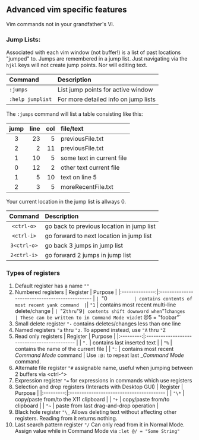 ## Advanced vim specific features
Vim commands not in your grandfather's Vi.

### Jump Lists:
Associated with each vim window (not buffer!) is a list of
past locations "jumped" to.  Jumps are remembered in a jump
list.  Just navigating via the `hjkl` keys will not create
jump points.  Nor will editing text.

| Command          | Description                          |
|:---------------- |:------------------------------------ |
| `:jumps`         | List jump points for active window   |
| `:help jumplist` | For more detailed info on jump lists |

The `:jumps` command will list a table consisting like this:

| jump | line | col | file/text                 |
|:----:| ----:| ---:|:------------------------- |
|  3   | 23   | 5   | previousFile.txt          |
|  2   | 2    | 11  | previousFile.txt          |
|  1   | 10   | 5   | some text in current file |
|  0   | 12   | 2   | other text current file   |
|  1   | 5    | 10  | text on line 5            |
|  2   | 3    | 5   | moreRecentFile.txt        |

Your current location in the jump list is allways 0.

| Command     | Description                                 |
|:-----------:|:------------------------------------------- |
| `<ctrl-o>`  | go back to previous location in jump list   |
| `<ctrl-i>`  | go forward to next location in jump list    |
| `3<ctrl-o>` | go back 3 jumps in jump list                |
| `2<ctrl-i>` | go forward 2 jumps in jump list             |

### Types of registers
 1. Default register has a name `""`
 2. Numbered registers
    | Register       | Purpose                                        |
    |:--------------:|:---------------------------------------------- |
   `| `"0`           | contains contents of most recent yank command  |
   `| `"1`           | contains most recent multi-line delete/change  |
   `| `"2` thru `"9` | contents shift downward when `"1` changes      |
    These can be written to in Command Mode via `:let @5 = "foobar"`
 3. Small delete register `"-` contains deletes/changes less than one line
 4. Named registers `"a` thru `"z`. To append instead, use `"A` thru `"Z`
 5. Read only registers
    | Register  | Purpose                                      |
    |:---------:|:-------------------------------------------- |
    | `".`      | contains last inserted text                  |
    | `"%`      | contains the name of the current file        |
    | `":`      | contains most recent _Command Mode_ command  |
    Use `:@:` to repeat last __Command Mode_ command.
 6. Alternate file register `"#` assignable name, useful when jumping
    between 2 buffers via <ctrl-^> 
 7. Expression register `"=` for expressions in commands which use registers
 8. Selection and drop registers (Interacts with Desktop GUI)
    | Register  | Purpose                                  |
    |:---------:|:---------------------------------------- |
    | `"\*`     | copy/paste from/to the X11 clipboard     |
    | `"+`      | copy/paste from/to clipboard             |
    | `"~`      | paste from last drag-and-drop operation  |
 9. Black hole register `"\_`
    Allows deleting text without affecting other registers.  Reading
    from it returns nothing.
10. Last search pattern register `"/`
    Can only read from it in Normal Mode.
    Assign value while in Command Mode via `:let @/ = "Some String"`
